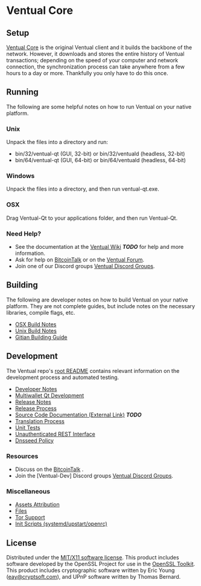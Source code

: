 Ventual Core
=====================

Setup
---------------------
[Ventual Core](http://Ventualcoin.com) is the original Ventual client and it builds the backbone of the network. However, it downloads and stores the entire history of Ventual transactions; depending on the speed of your computer and network connection, the synchronization process can take anywhere from a few hours to a day or more. Thankfully you only have to do this once.

Running
---------------------
The following are some helpful notes on how to run Ventual on your native platform.

### Unix

Unpack the files into a directory and run:

- bin/32/ventual-qt (GUI, 32-bit) or bin/32/ventuald (headless, 32-bit)
- bin/64/ventual-qt (GUI, 64-bit) or bin/64/ventuald (headless, 64-bit)

### Windows

Unpack the files into a directory, and then run ventual-qt.exe.

### OSX

Drag Ventual-Qt to your applications folder, and then run Ventual-Qt.

### Need Help?

* See the documentation at the [Ventual Wiki](https://en.bitcoin.it/wiki/Main_Page) ***TODO***
for help and more information.
* Ask for help on [BitcoinTalk](https://bitcointalk.org/index.php) or on the [Ventual Forum](http://Ventualcoin.com/).
* Join one of our Discord groups [Ventual Discord Groups](https://discord.gg/YcnvMqt).

Building
---------------------
The following are developer notes on how to build Ventual on your native platform. They are not complete guides, but include notes on the necessary libraries, compile flags, etc.

- [OSX Build Notes](build-osx.md)
- [Unix Build Notes](build-unix.md)
- [Gitian Building Guide](gitian-building.md)

Development
---------------------
The Ventual repo's [root README](https://github.com/eastcoastcrypto/Ventual/blob/master/README.md) contains relevant information on the development process and automated testing.

- [Developer Notes](developer-notes.md)
- [Multiwallet Qt Development](multiwallet-qt.md)
- [Release Notes](release-notes.md)
- [Release Process](release-process.md)
- [Source Code Documentation (External Link)](https://dev.visucore.com/bitcoin/doxygen/) ***TODO***
- [Translation Process](translation_process.md)
- [Unit Tests](unit-tests.md)
- [Unauthenticated REST Interface](REST-interface.md)
- [Dnsseed Policy](dnsseed-policy.md)

### Resources

* Discuss on the [BitcoinTalk](https://bitcointalk.org/index.php?topic=1262920.0) .
* Join the [Ventual-Dev] Discord groups [Ventual Discord Groups](https://discord.gg/YcnvMqt).

### Miscellaneous
- [Assets Attribution](assets-attribution.md)
- [Files](files.md)
- [Tor Support](tor.md)
- [Init Scripts (systemd/upstart/openrc)](init.md)

License
---------------------
Distributed under the [MIT/X11 software license](http://www.opensource.org/licenses/mit-license.php).
This product includes software developed by the OpenSSL Project for use in the [OpenSSL Toolkit](https://www.openssl.org/). This product includes
cryptographic software written by Eric Young ([eay@cryptsoft.com](mailto:eay@cryptsoft.com)), and UPnP software written by Thomas Bernard.
